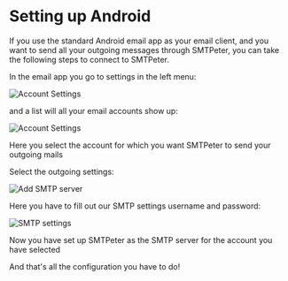 # Setting up Android

If you use the standard Android email app as your email client, and you want to send all 
your outgoing messages through SMTPeter, you can take the following steps
to connect to SMTPeter.

In the email app you go to settings in the left menu:

![Account Settings](android-0.png "Go to account settings")


and a list will all your email accounts show up: 

![Account Settings](android-1.png "email list")

Here you select the account for which you want SMTPeter to send your outgoing mails

Select the outgoing settings:

![Add SMTP server](android-2.png "Outgoing settings")

Here you have to fill out our SMTP settings username and password: 

![SMTP settings](android-3.png "Configure SMTP settings")

Now you have set up SMTPeter as the SMTP server for the account you have selected

And that's all the configuration you have to do! 
